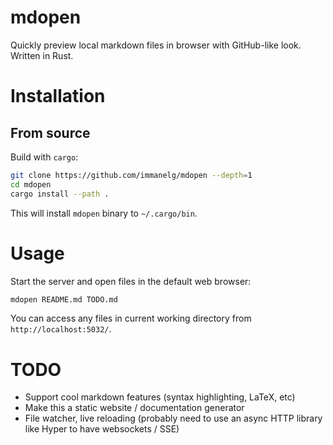 # mdopen
Quickly preview local markdown files in browser with GitHub-like look. Written in Rust.

# Installation

## From source

Build with `cargo`:

```sh
git clone https://github.com/immanelg/mdopen --depth=1
cd mdopen
cargo install --path .
```

This will install `mdopen` binary to `~/.cargo/bin`.

# Usage

Start the server and open files in the default web browser:

```sh
mdopen README.md TODO.md
```

You can access any files in current working directory from `http://localhost:5032/`.

# TODO
- Support cool markdown features (syntax highlighting, LaTeX, etc)
- Make this a static website / documentation generator
- File watcher, live reloading (probably need to use an async HTTP library like Hyper to have websockets / SSE)

